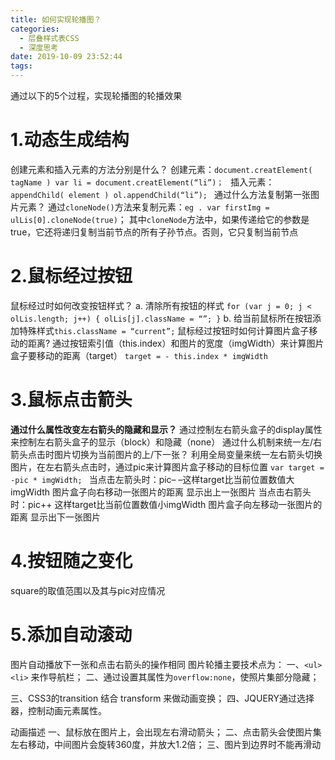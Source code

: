 ```yaml
---
title: 如何实现轮播图？
categories:
  - 层叠样式表CSS
  - 深度思考
date: 2019-10-09 23:52:44
tags:
---
```

通过以下的5个过程，实现轮播图的轮播效果 

# 1.动态生成结构 

创建元素和插入元素的方法分别是什么？ 
创建元素：`document.creatElement( tagName ) var li = document.creatElement(“li”)； `
插入元素：`appendChild( element ) ol.appendChild(“li”); `
通过什么方法复制第一张图片元素？ 
通过`cloneNode()`方法来复制元素：`eg . var firstImg = ulLis[0].cloneNode(true)`； 其中`cloneNode`方法中，如果传递给它的参数是 true，它还将递归复制当前节点的所有子孙节点。否则，它只复制当前节点 

# 2.鼠标经过按钮 

鼠标经过时如何改变按钮样式？ 
a. 清除所有按钮的样式 `for (var j = 0; j < olLis.length; j++) { olLis[j].className = “”; }` 
b. 给当前鼠标所在按钮添加特殊样式` this.className = “current”; `
鼠标经过按钮时如何计算图片盒子移动的距离? 
通过按钮索引值（this.index）和图片的宽度（imgWidth）来计算图片盒子要移动的距离（target） `target = - this.index * imgWidth` 

# 3.鼠标点击箭头 

**通过什么属性改变左右箭头的隐藏和显示？** 
通过控制左右箭头盒子的display属性来控制左右箭头盒子的显示（block）和隐藏（none） 
通过什么机制来统一左/右箭头点击时图片切换为当前图片的上/下一张？ 
利用全局变量来统一左右箭头切换图片，在左右箭头点击时，通过pic来计算图片盒子移动的目标位置 `var target = -pic * imgWidth; `
当点击左箭头时：pic– –这样target比当前位置数值大imgWidth 图片盒子向右移动一张图片的距离 显示出上一张图片 
当点击右箭头时：pic++ 这样target比当前位置数值小imgWidth 图片盒子向左移动一张图片的距离 显示出下一张图片 

# 4.按钮随之变化 

square的取值范围以及其与pic对应情况 

# 5.添加自动滚动 

图片自动播放下一张和点击右箭头的操作相同 
图片轮播主要技术点为： 
一、`<ul> <li>` 来作导航栏； 
二、通过设置其属性为`overflow:none`，使照片集部分隐藏； 

三、CSS3的transition 结合 transform 来做动画变换； 
四、JQUERY通过选择器，控制动画元素属性。 

动画描述 
一、鼠标放在图片上，会出现左右滑动箭头； 
二、点击箭头会使图片集左右移动，中间图片会旋转360度，并放大1.2倍； 
三、图片到边界时不能再滑动